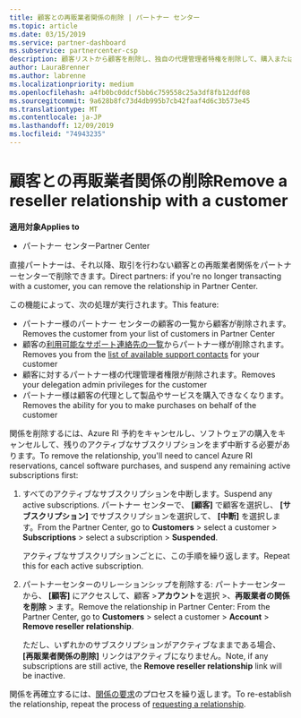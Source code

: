 ```yaml
---
title: 顧客との再販業者関係の削除 | パートナー センター
ms.topic: article
ms.date: 03/15/2019
ms.service: partner-dashboard
ms.subservice: partnercenter-csp
description: 顧客リストから顧客を削除し、独自の代理管理者特権を削除して、購入またはオファリングのサポートを停止する方法について説明します。
author: LauraBrenner
ms.author: labrenne
ms.localizationpriority: medium
ms.openlocfilehash: a4fb0bc0ddcf5bb6c759558c25a3df8fb12ddf08
ms.sourcegitcommit: 9a628b8fc73d4db995b7cb42faaf4d6c3b573e45
ms.translationtype: MT
ms.contentlocale: ja-JP
ms.lasthandoff: 12/09/2019
ms.locfileid: "74943235"
---
```

# <a name="remove-a-reseller-relationship-with-a-customer"></a><span data-ttu-id="29ed8-103">顧客との再販業者関係の削除</span><span class="sxs-lookup"><span data-stu-id="29ed8-103">Remove a reseller relationship with a customer</span></span>

<span data-ttu-id="29ed8-104">**適用対象**</span><span class="sxs-lookup"><span data-stu-id="29ed8-104">**Applies to**</span></span>

-   <span data-ttu-id="29ed8-105">パートナー センター</span><span class="sxs-lookup"><span data-stu-id="29ed8-105">Partner Center</span></span>

<span data-ttu-id="29ed8-106">直接パートナーは、それ以降、取引を行わない顧客との再販業者関係をパートナーセンターで削除できます。</span><span class="sxs-lookup"><span data-stu-id="29ed8-106">Direct partners: if you're no longer transacting with a customer, you can remove the relationship in Partner Center.</span></span> 

<span data-ttu-id="29ed8-107">この機能によって、次の処理が実行されます。</span><span class="sxs-lookup"><span data-stu-id="29ed8-107">This feature:</span></span>
*  <span data-ttu-id="29ed8-108">パートナー様のパートナー センターの顧客の一覧から顧客が削除されます。</span><span class="sxs-lookup"><span data-stu-id="29ed8-108">Removes the customer from your list of customers in Partner Center</span></span>
*  <span data-ttu-id="29ed8-109">顧客の[利用可能なサポート連絡先の一覧](assign-support-contacts.md)からパートナー様が削除されます。</span><span class="sxs-lookup"><span data-stu-id="29ed8-109">Removes you from the [list of available support contacts](assign-support-contacts.md) for your customer</span></span>
*  <span data-ttu-id="29ed8-110">顧客に対するパートナー様の代理管理者権限が削除されます。</span><span class="sxs-lookup"><span data-stu-id="29ed8-110">Removes your delegation admin privileges for the customer</span></span>
*  <span data-ttu-id="29ed8-111">パートナー様は顧客の代理として製品やサービスを購入できなくなります。</span><span class="sxs-lookup"><span data-stu-id="29ed8-111">Removes the ability for you to make purchases on behalf of the customer</span></span>

<span data-ttu-id="29ed8-112">関係を削除するには、Azure RI 予約をキャンセルし、ソフトウェアの購入をキャンセルして、残りのアクティブなサブスクリプションをまず中断する必要があります。</span><span class="sxs-lookup"><span data-stu-id="29ed8-112">To remove the relationship, you'll need to cancel Azure RI reservations, cancel software purchases, and suspend any remaining active subscriptions first:</span></span>
1. <span data-ttu-id="29ed8-113">すべてのアクティブなサブスクリプションを中断します。</span><span class="sxs-lookup"><span data-stu-id="29ed8-113">Suspend any active subscriptions.</span></span> <span data-ttu-id="29ed8-114">パートナー センターで、 **[顧客]** で顧客を選択し、 **[サブスクリプション]** でサブスクリプションを選択して、 **[中断]** を選択します。</span><span class="sxs-lookup"><span data-stu-id="29ed8-114">From the Partner Center, go to **Customers** > select a customer > **Subscriptions** > select a subscription > **Suspended**.</span></span> 

   <span data-ttu-id="29ed8-115">アクティブなサブスクリプションごとに、この手順を繰り返します。</span><span class="sxs-lookup"><span data-stu-id="29ed8-115">Repeat this for each active subscription.</span></span>

2. <span data-ttu-id="29ed8-116">パートナーセンターのリレーションシップを削除する: パートナーセンターから、 **[顧客]** にアクセスして、顧客 >**アカウント**を選択 >、**再販業者の関係を削除** > ます。</span><span class="sxs-lookup"><span data-stu-id="29ed8-116">Remove the relationship in Partner Center: From the Partner Center, go to **Customers** > select a customer > **Account** > **Remove reseller relationship**.</span></span>

   <span data-ttu-id="29ed8-117">ただし、いずれかのサブスクリプションがアクティブなままである場合、 **[再販業者関係の削除]** リンクはアクティブになりません。</span><span class="sxs-lookup"><span data-stu-id="29ed8-117">Note, if any subscriptions are still active, the **Remove reseller relationship** link will be inactive.</span></span> 

<span data-ttu-id="29ed8-118">関係を再確立するには、[関係の要求](request-a-relationship-with-a-customer.md)のプロセスを繰り返します。</span><span class="sxs-lookup"><span data-stu-id="29ed8-118">To re-establish the relationship, repeat the process of [requesting a relationship](request-a-relationship-with-a-customer.md).</span></span>
